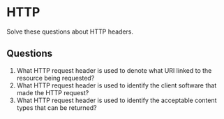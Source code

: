 # HTTP
Solve these questions about HTTP headers.

## Questions
1. What HTTP request header is used to denote what URI linked to the resource being requested?	
2. What HTTP request header is used to identify the client software that made the HTTP request?	
3. What HTTP request header is used to identify the acceptable content types that can be returned?